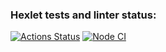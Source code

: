 ### Hexlet tests and linter status:
[![Actions Status](https://github.com/evastahov/frontend-project-lvl2/actions/workflows/hexlet-check.yml/badge.svg)](https://github.com/evastahov/frontend-project-lvl2/actions)
[![Node CI](https://github.com/evastahov/frontend-project-lvl2/actions/workflows/nodejs.yml/badge.svg)](https://github.com/evastahov/frontend-project-lvl2/actions)
